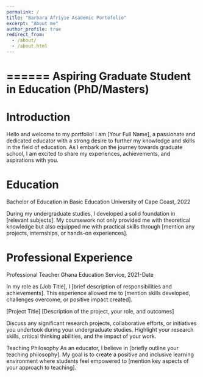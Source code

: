 ```yaml
---
permalink: /
title: "Barbara Afriyie Academic Portofolio"
excerpt: "About me"
author_profile: true
redirect_from: 
  - /about/
  - /about.html
---
```


======
Aspiring Graduate Student in Education (PhD/Masters)
======

Introduction
======

Hello and welcome to my portfolio! I am [Your Full Name], a passionate and dedicated educator with a strong desire to further my knowledge and skills in the field of education. As I embark on the journey towards graduate school, I am excited to share my experiences, achievements, and aspirations with you.

Education
======
Bachelor of Education in Basic Education
University of Cape Coast, 2022

During my undergraduate studies, I developed a solid foundation in [relevant subjects]. My coursework not only provided me with theoretical knowledge but also equipped me with practical skills through [mention any projects, internships, or hands-on experiences].

Professional Experience
======
Professional Teacher
Ghana Education Service, 2021-Date

In my role as [Job Title], I [brief description of responsibilities and achievements]. This experience allowed me to [mention skills developed, challenges overcome, or positive impact created].

[Project Title]
[Description of the project, your role, and outcomes]

Discuss any significant research projects, collaborative efforts, or initiatives you undertook during your undergraduate studies. Highlight your research skills, critical thinking abilities, and the impact of your work.

Teaching Philosophy
As an educator, I believe in [briefly outline your teaching philosophy]. My goal is to create a positive and inclusive learning environment where students feel empowered to [mention key aspects of your approach to teaching].


